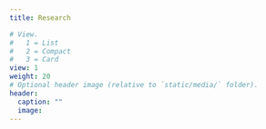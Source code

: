 ```yaml
---
title: Research

# View.
#   1 = List
#   2 = Compact
#   3 = Card
view: 1 
weight: 20
# Optional header image (relative to `static/media/` folder).
header:
  caption: ""
  image:
---
```

